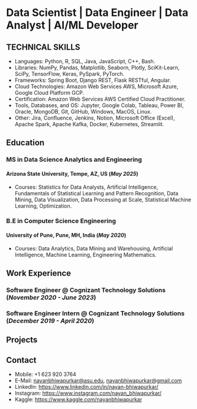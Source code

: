 # Data Scientist | Data Engineer | Data Analyst | AI/ML Developer 




## TECHNICAL SKILLS
- Languages: Python, R, SQL, Java, JavaScript, C++, Bash.
- Libraries: NumPy, Pandas, Matplotlib, Seaborn, Plotly, SciKit-Learn, SciPy, TensorFlow, Keras, PySpark, PyTorch.
- Frameworks: Spring Boot, Django REST, Flask RESTful, Angular.
- Cloud Technologies: Amazon Web Services AWS, Microsoft Azure, Google Cloud Platform GCP.
- Certification: Amazon Web Services AWS Certified Cloud Practitioner.
- Tools, Databases, and OS: Jupyter, Google Colab, Tableau, Power BI, Oracle, MongoDB, Git, GitHub, Windows, MacOS, Linux.
- Other: Jira, Confluence, Jenkins, Notion, Microsoft Office (Excel), Apache Spark, Apache Kafka, Docker, Kubernetes, Streamlit.




## Education

### MS in Data Science Analytics and Engineering 
#### Arizona State University, Tempe, AZ, US (_May 2025_)
- Courses: Statistics for Data Analysts, Artificial Intelligence, Fundamentals of Statistical Learning and Pattern Recognition, Data
Mining, Data Visualization, Data Processing at Scale, Statistical Machine Learning, Optimization.

### B.E in Computer Science Engineering
#### University of Pune, Pune, MH, India (_May 2020_)
- Courses: Data Analytics, Data Mining and Warehousing, Artificial Intelligence, Machine Learning, Engineering Mathematics.




## Work Experience

### Software Engineer @ Cognizant Technology Solutions (_November 2020 - June 2023_)

### Software Engineer Intern @ Cognizant Technology Solutions (_December 2019 - April 2020_)





## Projects





## Contact

- Mobile: +1 623 920 3764
- E-Mail: nayanbhiwapurkar@asu.edu, nayanbhiwapurkar@gmail.com 
- LinkedIn: https://www.linkedin.com/in/nayan-bhiwapurkar/
- Instagram: https://www.instagram.com/nayan_bhiwapurkar/
- Kaggle: https://www.kaggle.com/nayanbhiwapurkar


